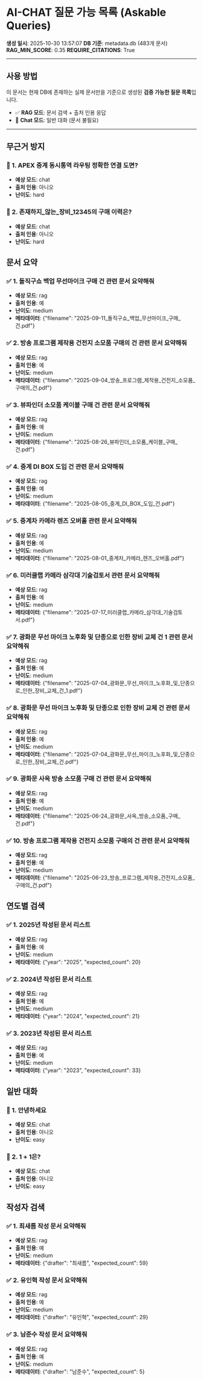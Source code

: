 # AI-CHAT 질문 가능 목록 (Askable Queries)

**생성 일시**: 2025-10-30 13:57:07
**DB 기준**: metadata.db (483개 문서)
**RAG_MIN_SCORE**: 0.35
**REQUIRE_CITATIONS**: True

---

## 사용 방법

이 문서는 현재 DB에 존재하는 실제 문서만을 기준으로 생성된 **검증 가능한 질문 목록**입니다.

- ✅ **RAG 모드**: 문서 검색 + 출처 인용 응답
- 💬 **Chat 모드**: 일반 대화 (문서 불필요)

---

## 무근거 방지

### 💬 1. APEX 중계 동시통역 라우팅 정확한 연결 도면?

- **예상 모드**: chat
- **출처 인용**: 아니오
- **난이도**: hard

### 💬 2. 존재하지_않는_장비_12345의 구매 이력은?

- **예상 모드**: chat
- **출처 인용**: 아니오
- **난이도**: hard

## 문서 요약

### ✅ 1. 돌직구쇼 백업 무선마이크 구매 건 관련 문서 요약해줘

- **예상 모드**: rag
- **출처 인용**: 예
- **난이도**: medium
- **메타데이터**: {"filename": "2025-09-11_돌직구쇼_백업_무선마이크_구매_건.pdf"}

### ✅ 2. 방송 프로그램 제작용 건전지 소모품 구매의 건 관련 문서 요약해줘

- **예상 모드**: rag
- **출처 인용**: 예
- **난이도**: medium
- **메타데이터**: {"filename": "2025-09-04_방송_프로그램_제작용_건전지_소모품_구매의_건.pdf"}

### ✅ 3. 뷰파인더 소모품 케이블 구매 건 관련 문서 요약해줘

- **예상 모드**: rag
- **출처 인용**: 예
- **난이도**: medium
- **메타데이터**: {"filename": "2025-08-26_뷰파인더_소모품_케이블_구매_건.pdf"}

### ✅ 4. 중계 DI BOX 도입 건 관련 문서 요약해줘

- **예상 모드**: rag
- **출처 인용**: 예
- **난이도**: medium
- **메타데이터**: {"filename": "2025-08-05_중계_DI_BOX_도입_건.pdf"}

### ✅ 5. 중계차 카메라 렌즈 오버홀 관련 문서 요약해줘

- **예상 모드**: rag
- **출처 인용**: 예
- **난이도**: medium
- **메타데이터**: {"filename": "2025-08-01_중계차_카메라_렌즈_오버홀.pdf"}

### ✅ 6. 미러클랩 카메라 삼각대 기술검토서 관련 문서 요약해줘

- **예상 모드**: rag
- **출처 인용**: 예
- **난이도**: medium
- **메타데이터**: {"filename": "2025-07-17_미러클랩_카메라_삼각대_기술검토서.pdf"}

### ✅ 7. 광화문 무선 마이크 노후화 및 단종으로 인한 장비 교체 건 1 관련 문서 요약해줘

- **예상 모드**: rag
- **출처 인용**: 예
- **난이도**: medium
- **메타데이터**: {"filename": "2025-07-04_광화문_무선_마이크_노후화_및_단종으로_인한_장비_교체_건_1.pdf"}

### ✅ 8. 광화문 무선 마이크 노후화 및 단종으로 인한 장비 교체 건 관련 문서 요약해줘

- **예상 모드**: rag
- **출처 인용**: 예
- **난이도**: medium
- **메타데이터**: {"filename": "2025-07-04_광화문_무선_마이크_노후화_및_단종으로_인한_장비_교체_건.pdf"}

### ✅ 9. 광화문 사옥 방송 소모품 구매 건 관련 문서 요약해줘

- **예상 모드**: rag
- **출처 인용**: 예
- **난이도**: medium
- **메타데이터**: {"filename": "2025-06-24_광화문_사옥_방송_소모품_구매_건.pdf"}

### ✅ 10. 방송 프로그램 제작용 건전지 소모품 구매의 건 관련 문서 요약해줘

- **예상 모드**: rag
- **출처 인용**: 예
- **난이도**: medium
- **메타데이터**: {"filename": "2025-06-23_방송_프로그램_제작용_건전지_소모품_구매의_건.pdf"}

## 연도별 검색

### ✅ 1. 2025년 작성된 문서 리스트

- **예상 모드**: rag
- **출처 인용**: 예
- **난이도**: medium
- **메타데이터**: {"year": "2025", "expected_count": 20}

### ✅ 2. 2024년 작성된 문서 리스트

- **예상 모드**: rag
- **출처 인용**: 예
- **난이도**: medium
- **메타데이터**: {"year": "2024", "expected_count": 21}

### ✅ 3. 2023년 작성된 문서 리스트

- **예상 모드**: rag
- **출처 인용**: 예
- **난이도**: medium
- **메타데이터**: {"year": "2023", "expected_count": 33}

## 일반 대화

### 💬 1. 안녕하세요

- **예상 모드**: chat
- **출처 인용**: 아니오
- **난이도**: easy

### 💬 2. 1 + 1은?

- **예상 모드**: chat
- **출처 인용**: 아니오
- **난이도**: easy

## 작성자 검색

### ✅ 1. 최새름 작성 문서 요약해줘

- **예상 모드**: rag
- **출처 인용**: 예
- **난이도**: medium
- **메타데이터**: {"drafter": "최새름", "expected_count": 59}

### ✅ 2. 유인혁 작성 문서 요약해줘

- **예상 모드**: rag
- **출처 인용**: 예
- **난이도**: medium
- **메타데이터**: {"drafter": "유인혁", "expected_count": 29}

### ✅ 3. 남준수 작성 문서 요약해줘

- **예상 모드**: rag
- **출처 인용**: 예
- **난이도**: medium
- **메타데이터**: {"drafter": "남준수", "expected_count": 5}

